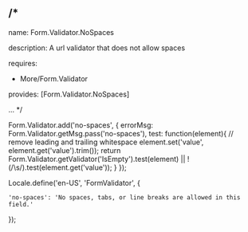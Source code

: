 /*
---

name: Form.Validator.NoSpaces

description: A url validator that does not allow spaces

requires:
 - More/Form.Validator

provides: [Form.Validator.NoSpaces]

...
*/



Form.Validator.add('no-spaces', {
	errorMsg: Form.Validator.getMsg.pass('no-spaces'),
	test: function(element){
		// remove leading and trailing whitespace
		element.set('value', element.get('value').trim());
		return Form.Validator.getValidator('IsEmpty').test(element) || !(/\s/).test(element.get('value'));
	}
});

Locale.define('en-US', 'FormValidator', {

	'no-spaces': 'No spaces, tabs, or line breaks are allowed in this field.'

});